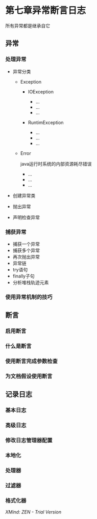 # 第七章异常断言日志

所有异常都是继承自它

## 异常

### 处理异常

- 异常分类

	- Exception

		- IOException

			- ...
			- ...
			- ...

		- RuntimException

			- ...
			- ...
			- ...

	- Error

	  java运行时系统的内部资源耗尽错误

		- ...
		- ...
		- ...

- 创建异常类
- 抛出异常
- 声明检查异常

### 捕获异常

- 捕获一个异常
- 捕获多个异常
- 再次抛出异常
- 异常链
- try语句
- finally子句
- 分析堆栈轨迹元素

### 使用异常机制的技巧

## 断言

### 启用断言

### 什么是断言

### 使用断言完成参数检查

### 为文档假设使用断言

## 记录日志

### 基本日志

### 高级日志

### 修改日志管理器配置

### 本地化

### 处理器

### 过滤器

### 格式化器

*XMind: ZEN - Trial Version*